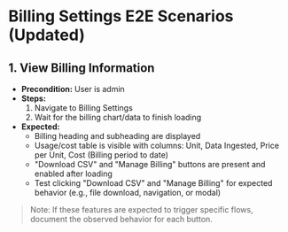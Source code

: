 # Billing Settings E2E Scenarios (Updated)

## 1. View Billing Information

- **Precondition:** User is admin
- **Steps:**
  1. Navigate to Billing Settings
  2. Wait for the billing chart/data to finish loading
- **Expected:**
  - Billing heading and subheading are displayed
  - Usage/cost table is visible with columns: Unit, Data Ingested, Price per Unit, Cost (Billing period to date)
  - "Download CSV" and "Manage Billing" buttons are present and enabled after loading
  - Test clicking "Download CSV" and "Manage Billing" for expected behavior (e.g., file download, navigation, or modal)

> Note: If these features are expected to trigger specific flows, document the observed behavior for each button.



